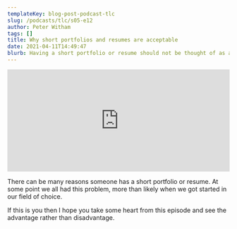 ```yaml
---
templateKey: blog-post-podcast-tlc
slug: /podcasts/tlc/s05-e12
author: Peter Witham
tags: []
title: Why short portfolios and resumes are acceptable
date: 2021-04-11T14:49:47
blurb: Having a short portfolio or resume should not be thought of as a disadvantage in my opinion. Here is my viewpoint.
---
```


<iframe src="https://open.spotify.com/embed-podcast/episode/69NKoaclTlBJM0SZMAwMm8" width="100%" height="232" frameborder="0" allowtransparency="true" allow="encrypted-media"></iframe>

There can be many reasons someone has a short portfolio or resume. At some point we all had this problem, more than likely when we got started in our field of choice.

If this is you then I hope you take some heart from this episode and see the advantage rather than disadvantage.